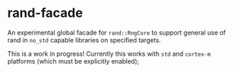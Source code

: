 # rand-facade

An experimental global facade for `rand::RngCore` to support general use of rand in `no_std` capable libraries on specified targets.

This is a work in progress! Currently this works with `std` and `cortex-m` platforms (which must be explicitly enabled);



